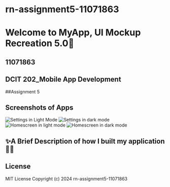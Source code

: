 # rn-assignment5-11071863

# Welcome to MyApp, UI Mockup Recreation 5.0👋

## 11071863
## DCIT 202_Mobile App Development 
##Assignment 5


## Screenshots of Apps

![Settings in Light Mode](./assets/settings_light.png)
![Settings in dark mode](./assets/settings_dark.png)
![Homescreen in light mode](./assets/homescreen1.png)
![Homescreen in dark mode](./assets/home_darkmode.png)






## ✨A Brief Description of how I built my application👩‍💻


## License 
MIT License
Copyright (c) 2024 rn-assignment5-11071863
